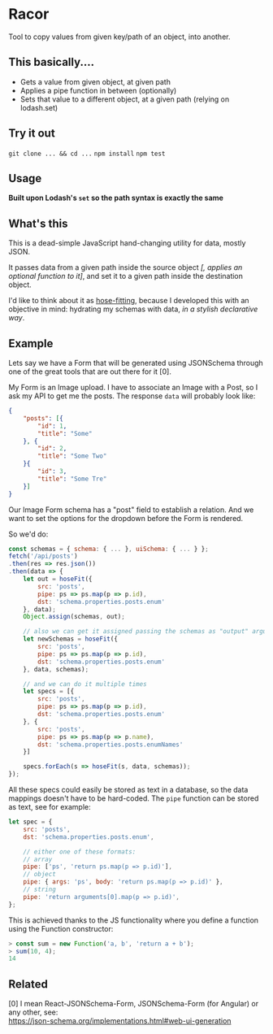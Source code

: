 # Racor

Tool to copy values from given key/path of an object, into another.

## This basically....

* Gets a value from given object, at given path
* Applies a pipe function in between (optionally)
* Sets that value to a different object, at a given path (relying on lodash.set)

## Try it out

`git clone ... && cd ...`
`npm install`
`npm test`

## Usage

**Built upon Lodash's `set` so the path syntax is exactly the same**

## What's this

This is a dead-simple JavaScript hand-changing utility for data, mostly JSON.

It passes data from a given path inside the source object *[, applies an optional function to it]*, and set it to a given path inside the destination object.

I'd like to think about it as [hose-fitting](http://www.fredshed.co.uk/photosgardtools/hozelock4waymanifold.jpg), because I developed this with an objective in mind: hydrating my schemas with data, *in a stylish declarative way*. 

## Example

Lets say we have a Form that will be generated using JSONSchema through one of the great tools that are out there for it [0].

My Form is an Image upload. I have to associate an Image with a Post, so I ask my API to get me the posts. The response `data` will probably look like: 

```json
{
    "posts": [{
        "id": 1,
        "title": "Some"
    }, {
        "id": 2,
        "title": "Some Two"
    }{
        "id": 3,
        "title": "Some Tre"
    }]
}
```

Our Image Form schema has a "post" field to establish a relation. And we want to set the options for the dropdown before the Form is rendered.

So we'd do:

```javascript
const schemas = { schema: { ... }, uiSchema: { ... } };
fetch('/api/posts')
.then(res => res.json())
.then(data => {
    let out = hoseFit({
        src: 'posts',
        pipe: ps => ps.map(p => p.id),
        dst: 'schema.properties.posts.enum'
    }, data);
    Object.assign(schemas, out);

    // also we can get it assigned passing the schemas as "output" argument
    let newSchemas = hoseFit({
        src: 'posts',
        pipe: ps => ps.map(p => p.id),
        dst: 'schema.properties.posts.enum'
    }, data, schemas);

    // and we can do it multiple times
    let specs = [{
        src: 'posts',
        pipe: ps => ps.map(p => p.id),
        dst: 'schema.properties.posts.enum'
    }, {
        src: 'posts',
        pipe: ps => ps.map(p => p.name),
        dst: 'schema.properties.posts.enumNames'
    }]

    specs.forEach(s => hoseFit(s, data, schemas));
});
```

All these specs could easily be stored as text in a database, so the data mappings doesn't have to be hard-coded. The `pipe` function can be stored as text, see for example: 

```javascript
let spec = {
    src: 'posts',
    dst: 'schema.properties.posts.enum',

    // either one of these formats:
    // array
    pipe: ['ps', 'return ps.map(p => p.id)'],
    // object
    pipe: { args: 'ps', body: 'return ps.map(p => p.id)' },
    // string
    pipe: 'return arguments[0].map(p => p.id)',
};
```

This is achieved thanks to the JS functionality where you define a function using the Function constructor: 

```javascript
> const sum = new Function('a, b', 'return a + b');
> sum(10, 4);
14
```

## Related

[0] I mean React-JSONSchema-Form, JSONSchema-Form (for Angular) or any other, see:  
https://json-schema.org/implementations.html#web-ui-generation
